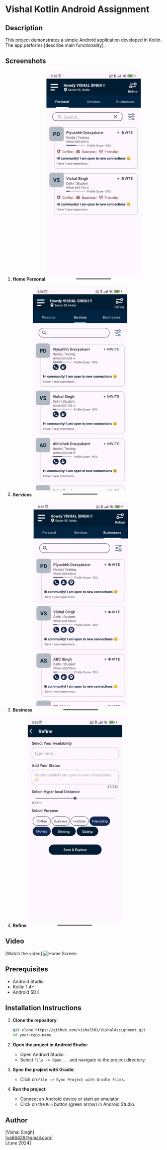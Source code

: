 # Vishal Kotlin Android Assignment

## Description
This project demonstrates a simple Android application developed in Kotlin. The app performs [describe main functionality].

## Screenshots
1. **Home Personal**
   <img src="https://github.com/vishal501/VishalAssignment/blob/main/Media/1000058651.jpg" alt="Home Screen" width="300">
   
3. **Services**
   <img src="https://github.com/vishal501/VishalAssignment/blob/main/Media/1000058652.jpg" alt="Home Screen" width="300">
   
5. **Business**
   <img src="https://github.com/vishal501/VishalAssignment/blob/main/Media/1000058653.jpg" alt="Home Screen" width="300">
   
7. **Refine**
   <img src="https://github.com/vishal501/VishalAssignment/blob/main/Media/1000058654.jpg" alt="Home Screen" width="300">

## Video
[Watch the video]
<img src="https://github.com/vishal501/VishalAssignment/blob/main/Media/1000058650.mp4" alt="Home Screen" width="300">

## Prerequisites
- Android Studio
- Kotlin 1.4+
- Android SDK

## Installation Instructions

1. **Clone the repository**:
    ```bash
    git clone https://github.com/vishal501/VishalAssignment.git
    cd your-repo-name
    ```

2. **Open the project in Android Studio**:
    - Open Android Studio.
    - Select `File -> Open...` and navigate to the project directory.

3. **Sync the project with Gradle**:
    - Click on `File -> Sync Project with Gradle Files`.

4. **Run the project**:
    - Connect an Android device or start an emulator.
    - Click on the `Run` button (green arrow) in Android Studio.

## Author
[Vishal Singh]  
[vs66429@gmail.com]  
[June 2024]


